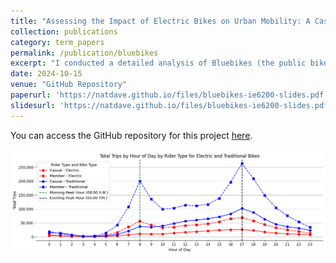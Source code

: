 ```yaml
---
title: "Assessing the Impact of Electric Bikes on Urban Mobility: A Case Study of Boston’s Bluebikes"
collection: publications
category: term_papers
permalink: /publication/bluebikes
excerpt: "I conducted a detailed analysis of Bluebikes (the public bike share system in the Metro Boston area) data to understand how the introduction of electric bicycles influences transportation choices and urban dynamics. By applying various statistical models, I assessed the shifts in demand for public bike-sharing systems, examining factors such as user preferences and usage patterns."
date: 2024-10-15
venue: "GitHub Repository"
paperurl: 'https://natdave.github.io/files/bluebikes-ie6200-slides.pdf'
slidesurl: 'https://natdave.github.io/files/bluebikes-ie6200-slides.pdf'
---
```


You can access the GitHub repository for this project [here](https://github.com/NatDave/ie6200/).<br/><br/><img src='/images/blue_bike.png'>
